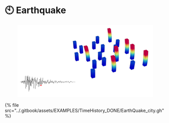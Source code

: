# 🕙 Earthquake

<figure><img src="../.gitbook/assets/EXAMPLES/TimeHistory_DONE/EarthQuake_White.png" alt=""><figcaption></figcaption></figure>

{% file src="../.gitbook/assets/EXAMPLES/TimeHistory_DONE/EarthQuake_city.gh" %}
